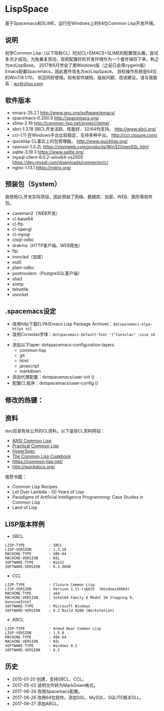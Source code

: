 # LispSpace
基于Spacemacs和SLIME，运行在Windows上的64位Common Lisp开发环境。

## 说明
初学Common Lisp（以下简称CL）时对CL+EMACS+SLIME的配置很头痛，尝试多次才成功。为免重复劳动，现把配置好的开发环境作为一个套件保存下来，称之为wzLispBase。
2017年6月学会了用Windows版（之前只会用cygwin版）Emacs配置Spacemacs，因此套件改名为wzLispSpace。
目标操作系统是64位的Win7/8.1/10。
欢迎同好使用。如有软件缺陷、版权问题、改进建议，请与我联系：wz@zlisp.com

## 软件版本
* emacs-25.2.1
  http://www.gnu.org/software/emacs/
* spacemacs-0.200.9
  http://spacemacs.org/
* slime-2.19
  http://common-lisp.net/project/slime/
* sbcl-1.3.18
  SBCL开发活跃、性能好、32/64均支持。
  http://www.sbcl.org/
* ccl-1.11
  在Windows平台比较稳定，支持多种平台。
  http://ccl.clozure.com/
* quicklisp
  CL事实上的包管理器。
  http://www.quicklisp.org/
* openssl-1.0.2L
  https://slproweb.com/products/Win32OpenSSL.html
* sqlite-3.19.3
  https://www.sqlite.org/
* mysql-client-6.0.2-winx64-vs2005
  https://dev.mysql.com/downloads/connector/c/
* nginx-1.13.1
  https://nginx.org/

## 预装包（System）
我想用CL开发实际项目，因此预装了网络、数据库、加密、WEB、图形等软件包。
* caveman2（WEB开发）
* cl-base64
* cl-ftp
* cl-opengl
* cl-mysql
* clsql-odbc
* drakma（HTTP客户端、WEB爬虫）
* ftp
* ironclad（加密）
* md5
* plain-odbc
* postmodern（PostgreSQL客户端）
* sha3
* snmp
* telnetlib
* usocket

## .spacemacs设定
* 改用http下载ELPA(Emacs Lisp Package Archive)：`dotspacemacs-elpa-https nil`
* 改用Consolas字体：`dotspacemacs-default-font '("Consolas" :size 16 ...`
* 添加以下layer: dotspacemacs-configuration-layers
  * common-lisp
  * git
  * html
  * javascript
  * markdown
* 添加代理配置：dotspacemacs/user-init ()
* 配置CL程序：dotspacemacs/user-config ()

## 修改的热键：

## 资料
doc目录有些公开的CL资料。以下是些CL资料网站：
* [ANSI Common Lisp](http://acl.readthedocs.io/en/latest/zhCN/index.html)
* [Practical Common Lisp](http://www.gigamonkeys.com/book/)
* [HyperSpec](http://www.lispworks.com/documentation/HyperSpec/Front/index.htm)
* [The Common Lisp Cookbook](http://cl-cookbook.sourceforge.net/)
* https://common-lisp.net/
* http://quickdocs.org/

推荐书籍：
* Common Lisp Recipes
* Let Over Lambda - 50 Years of Lisp
* Paradigms of Artificial Intelligence Programming: Case Studies in Common Lisp
* Land of Lisp

## LISP版本样例
* SBCL
```
LISP-TYPE           : SBCL
LISP-VERSION        : 1.3.18
MACHINE-TYPE        : X86-64
MACHINE-VERSION     : NIL
SOFTWARE-TYPE       : Win32
SOFTWARE-VERSION    : 6.3.9600
```

* CCL
```
LISP-TYPE           : Clozure Common Lisp
LISP-VERSION        : Version 1.11-r16635  (WindowsX8664)
MACHINE-TYPE        : x64
MACHINE-VERSION     : Intel64 Family 6 Model 58 Stepping 9, GenuineIntel
SOFTWARE-TYPE       : Microsoft Windows
SOFTWARE-VERSION    : 6.2 Build 9200 (Workstation)
```

* ABCL
```
LISP-TYPE           : Armed Bear Common Lisp
LISP-VERSION        : 1.5.0
MACHINE-TYPE        : X86-64
MACHINE-VERSION     : NIL
SOFTWARE-TYPE       : Windows 8.1
SOFTWARE-VERSION    : 6.3
```

## 历史
* 2015-01-20 创建，支持SBCL、CCL。
* 2017-05-02 说明文件转为MarkDown格式。
* 2017-06-24 改用Spacemacs配置。
* 2017-06-26 改用64位软件。添加SSL、MySQL、SQLITE相关DLL。
* 2017-06-27 添加ABCL。